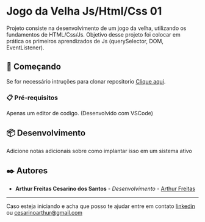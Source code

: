 # Jogo da Velha Js/Html/Css 01

Projeto consiste na desenvolvimento de um jogo da velha, utilizando os fundamentos de HTML/Css/Js. Objetivo desse projeto foi colocar em prática os primeiros aprendizados de Js (querySelector, DOM, EventListener).



## 🚀 Começando

Se for necessário intruções para clonar repositorio [Clique aqui](https://docs.github.com/pt/github/creating-cloning-and-archiving-repositories/cloning-a-repository).


### 📋 Pré-requisitos

Apenas um editor de codigo. 
(Desenvolvido com VSCode)

## 📦 Desenvolvimento

Adicione notas adicionais sobre como implantar isso em um sistema ativo

## ✒️ Autores

* **Arthur Freitas Cesarino dos Santos** - *Desenvolvimento* - [Arthur Freitas](https://github.com/arthurfcs98)

---

Caso esteja iniciando e acha que posso te ajudar entre em contato [linkedin](https://www.linkedin.com/in/arthur-freitas-cesarino) ou [cesarinoarthur@gmail.com](mailto:cesarinoarthur@gmail.com)

